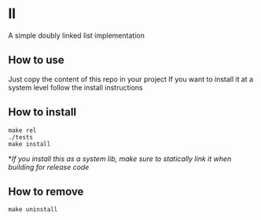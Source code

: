 # ll
A simple doubly linked list implementation

## How to use
Just copy the content of this repo in your project
If you want to install it at a system level follow
the install instructions


## How to install
    make rel
    ./tests
    make install
*_If you install this as a system lib, make sure to
statically link it when building for release code_

## How to remove
    make uninstall
